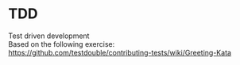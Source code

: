 # TDD
Test driven development <br>
Based on the following exercise: <br>
<https://github.com/testdouble/contributing-tests/wiki/Greeting-Kata>
